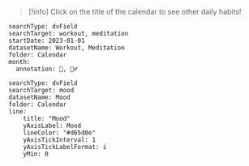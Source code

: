 
> [!info]
>  Click on the title of the calendar to see other daily habits!


```tracker
searchType: dvField
searchTarget: workout, meditation
startDate: 2023-01-01
datasetName: Workout, Meditation
folder: Calendar
month:
  annotation: 💪, 🧘‍♂️
```


```tracker
searchType: dvField
searchTarget: mood
datasetName: Mood
folder: Calendar
line:
    title: "Mood"
    yAxisLabel: Mood
    lineColor: "#d65d0e"
    yAxisTickInterval: 1
    yAxisTickLabelFormat: i
    yMin: 0
```
